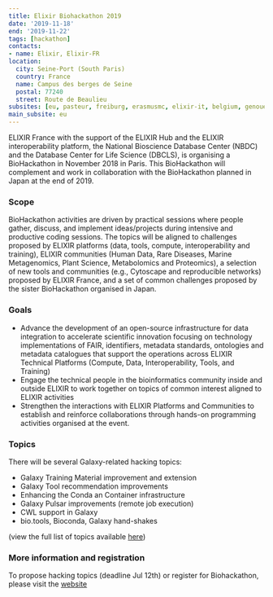 ```yaml
---
title: Elixir Biohackathon 2019
date: '2019-11-18'
end: '2019-11-22'
tags: [hackathon]
contacts:
- name: Elixir, Elixir-FR
location:
  city: Seine-Port (South Paris)
  country: France
  name: Campus des berges de Seine
  postal: 77240
  street: Route de Beaulieu
subsites: [eu, pasteur, freiburg, erasmusmc, elixir-it, belgium, genouest]
main_subsite: eu
---
```


ELIXIR France with the support of the ELIXIR Hub and the ELIXIR interoperability platform, the National Bioscience Database Center (NBDC) and the Database Center for Life Science (DBCLS), is organising a BioHackathon in November 2018 in Paris. This BioHackathon will complement and work in collaboration with the BioHackathon planned in Japan at the end of 2019.

### Scope

BioHackathon activities are driven by practical sessions where people gather, discuss, and implement ideas/projects during intensive and productive coding sessions.
The topics will be aligned to challenges proposed by ELIXIR platforms (data, tools, compute, interoperability and training), ELIXIR communities (Human Data,
Rare Diseases, Marine Metagenomics, Plant Science, Metabolomics and Proteomics), a selection of new tools and communities (e.g., Cytoscape and reproducible networks)
proposed by ELIXIR France, and a set of common challenges proposed by the sister BioHackathon organised in Japan.

### Goals

- Advance the development of an open-source infrastructure for data integration to accelerate scientific innovation focusing on technology implementations of FAIR, identifiers, metadata standards, ontologies and metadata catalogues that support the operations across ELIXIR Technical Platforms (Compute, Data, Interoperability, Tools, and Training)
- Engage the technical people in the bioinformatics community inside and outside ELIXIR to work together on topics of common interest aligned to ELIXIR activities
- Strengthen the interactions with ELIXIR Platforms and Communities to establish and reinforce collaborations through hands-on programming activities organised at the event.

### Topics

There will be several Galaxy-related hacking topics:

- Galaxy Training Material improvement and extension
- Galaxy Tool recommendation improvements
- Enhancing the Conda an Container infrastructure
- Galaxy Pulsar improvements (remote job execution)
- CWL support in Galaxy
- bio.tools, Bioconda, Galaxy hand-shakes

(view the full list of topics available [here](https://bh2018paris.info/projects))


### More information and registration

To propose hacking topics (deadline Jul 12th) or register for Biohackathon, please visit the [website](https://bh2018paris.info)

